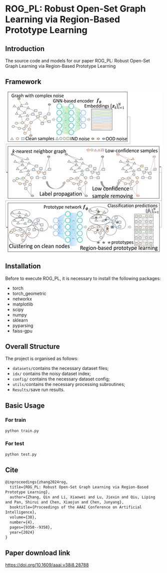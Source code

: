 # ROG_PL: Robust Open-Set Graph Learning via Region-Based Prototype Learning
## Introduction
The source code and models for our paper ROG_PL: Robust Open-Set Graph Learning via Region-Based Prototype Learning
## Framework
![image](https://github.com/Iewoaixil/ROG_PL/blob/main/framework.jpg)

## Installation
Before to execute ROG_PL, it is necessary to install the following packages:

* torch
* torch_geometric
* networkx
* matplotlib
* scipy
* numpy
* sklearn
* pyparsing
* faiss-gpu

## Overall Structure

The project is organised as follows:

* `datasets/`contains the necessary dataset files;
* `idx/` contains the noisy dataset index;
* `config/` contains the necessary dataset config;
* `utils/`contains the necessary processing subroutines;
* `Results/`save run results.

## Basic Usage

### For train
```shell
python train.py
```

### For test
```shell
python test.py
```

## Cite
```
@inproceedings{zhang2024rog,
  title={ROG_PL: Robust Open-Set Graph Learning via Region-Based Prototype Learning},
  author={Zhang, Qin and Li, Xiaowei and Lu, Jiexin and Qiu, Liping and Pan, Shirui and Chen, Xiaojun and Chen, Junyang},
  booktitle={Proceedings of the AAAI Conference on Artificial Intelligence},
  volume={38},
  number={4},
  pages={9350--9358},
  year={2024}
}
```
## Paper download link
<https://doi.org/10.1609/aaai.v38i8.28788>


